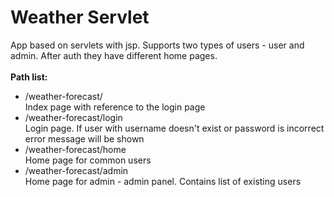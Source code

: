 # Weather Servlet

App based on servlets with jsp. Supports two types of users - user and admin. After auth they have
different home pages.
<br><br>
**Path list:**

* /weather-forecast/
  <br>Index page with reference to the login page
* /weather-forecast/login
  <br>Login page. If user with username doesn't exist or password is incorrect error message will be
  shown
* /weather-forecast/home
  <br>Home page for common users
* /weather-forecast/admin
  <br>Home page for admin - admin panel. Contains list of existing users